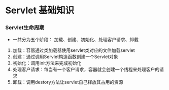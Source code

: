 #  Servlet 基础知识

### Servlet生命周期
- 一共分为五个阶段： 加载、创建、初始化、处理客户请求、卸载
1. 加载：容器通过类加载器使用servlet类对应的文件加载servlet
2. 创建：通过调用Servlet构造函数创建一个Servlet对象
3. 初始化：调用init方法来完成初始化
4. 处理客户请求：每当有一个客户请求，容器就会创建一个线程来处理客户的请求
5. 卸载：调用destory方法让servlet自己释放其占用的资源